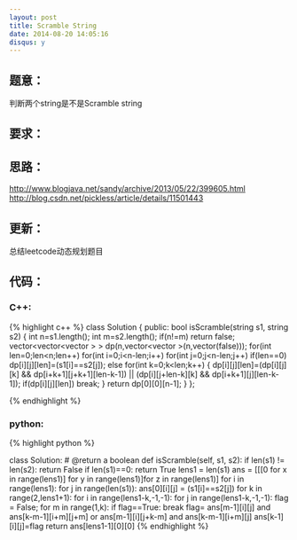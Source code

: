 ```yaml
---
layout: post
title: Scramble String
date: 2014-08-20 14:05:16
disqus: y
---
```


## 题意：
判断两个string是不是Scramble string

## 要求：


## 思路：
http://www.blogjava.net/sandy/archive/2013/05/22/399605.html
http://blog.csdn.net/pickless/article/details/11501443

## 更新：
总结leetcode动态规划题目

## 代码：

### C++:

{% highlight c++ %}
class Solution {
public:
    bool isScramble(string s1, string s2) {
        int n=s1.length();
        int m=s2.length();
        if(n!=m)
            return false;
        vector<vector<vector<bool> > > dp(n,vector<vector<bool> >(n,vector<bool>(false)));
        for(int len=0;len<n;len++)
            for(int i=0;i<n-len;i++)
                for(int j=0;j<n-len;j++)
                    if(len==0)
                        dp[i][j][len]=(s1[i]==s2[j]);
                    else
                        for(int k=0;k<len;k++)
                        {
                            dp[i][j][len]=(dp[i][j][k] && dp[i+k+1][j+k+1][len-k-1]) 
                            || (dp[i][j+len-k][k] && dp[i+k+1][j][len-k-1]);
                            if(dp[i][j][len])
                                break;
                        }
        return dp[0][0][n-1];
    }
};


 {% endhighlight %}
### python:

{% highlight python %}

class Solution:
    # @return a boolean
    def isScramble(self, s1, s2):
        if len(s1) != len(s2):
            return False
        if len(s1)==0:
            return True
        lens1 = len(s1)
        ans = [[[0 for x in range(lens1)] for y in range(lens1)]for z in range(lens1)]
        for i in range(lens1):
            for j in range(len(s1)):
                ans[0][i][j] = (s1[i]==s2[j])
        for k in range(2,lens1+1):
            for i in range(lens1-k,-1,-1):
                for j in range(lens1-k,-1,-1):
                    flag = False;
                    for m in range(1,k):
                        if flag==True:
                            break
                        flag= ans[m-1][i][j] and ans[k-m-1][i+m][j+m] or ans[m-1][i][j+k-m] and ans[k-m-1][i+m][j]
                    ans[k-1][i][j]=flag
        return ans[lens1-1][0][0]
 {% endhighlight %}
